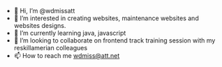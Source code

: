 - 👋 Hi, I’m @wdmissatt
- 👀 I’m interested in creating websites, maintenance websites and websites designs.
- 🌱 I’m currently learning java, javascript
- 💞️ I’m looking to collaborate on frontend track training session with my reskillamerian colleagues
- 📫 How to reach me wdmiss@att.net

<!---
wdmissatt/wdmissatt is a ✨ special ✨ repository because its `README.md` (this file) appears on your GitHub profile.
You can click the Preview link to take a look at your changes.
--->
